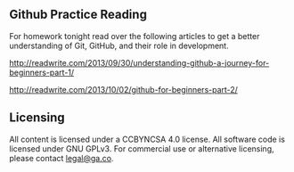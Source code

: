 ## Github Practice Reading
For homework tonight read over the following articles to get a better understanding of Git, GitHub, and their role in development. 

http://readwrite.com/2013/09/30/understanding-github-a-journey-for-beginners-part-1/

http://readwrite.com/2013/10/02/github-for-beginners-part-2/

## Licensing
All content is licensed under a CC­BY­NC­SA 4.0 license.
All software code is licensed under GNU GPLv3. For commercial use or alternative licensing, please contact legal@ga.co.
